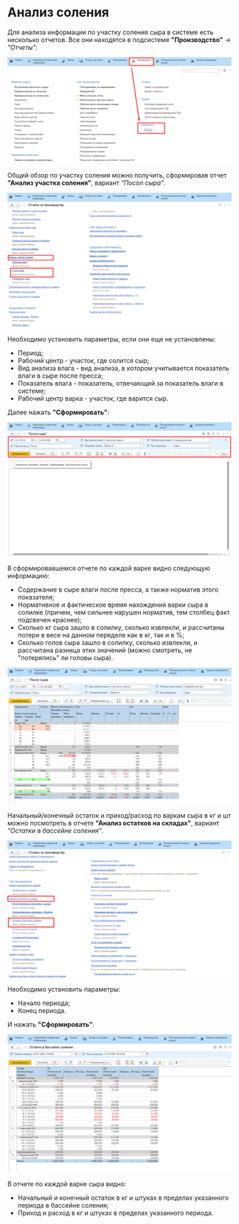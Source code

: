 # Анализ соления

Для анализа информации по участку соления сыра в системе есть несколько
отчетов. Все они находятся в подсистеме **"Производство"** -\> *"Отчеты"*:

![](AnalysisPickles.assets/1.png)

Общий обзор по участку соления можно получить, сформировав отчет **"Анализ участка соления"**, вариант *"Посол сыра"*.  

![](AnalysisPickles.assets/2.png)  

Необходимо установить параметры, если они еще не установлены:

- Период;
- Рабочий центр - участок, где солится сыр;
- Вид анализа влага - вид анализа, в котором учитывается показатель влаги в сыре после пресса;
- Показатель влага - показатель, отвечающий за показатель влаги в системе;
- Рабочий центр варка - участок, где варится сыр.  
    
Далее  нажать **"Сформировать"**:

![](AnalysisPickles.assets/3.png)

В сформировавшемся отчете по каждой варке видно следующую информацию:

- Содержание в сыре влаги после пресса, а также норматив этого показателя;
- Нормативное и фактическое время нахождения варки сыра в солилке (причем, чем сильнее нарушен норматив, тем столбец факт подсвечен краснее);
- Сколько кг сыра зашло в солилку, сколько извлекли, и рассчитаны потери в весе на данном переделе как в кг, так и в %;
- Сколько голов сыра зашло в солилку, сколько извлекли, и рассчитана разница этих значений (можно смотреть, не "потерялись" ли головы сыра).

![](AnalysisPickles.assets/4.png)

Начальный/конечный остаток и приход/расход по варкам сыра в кг и шт можно посмотреть в отчете **"Анализ остатков на складах"**, вариант *"Остатки в бассейне соления"*. 

![](AnalysisPickles.assets/5.png)  

Необходимо установить параметры:

-   Начало периода;
-   Конец периода.

И нажать **"Сформировать"**:  

![](AnalysisPickles.assets/6.png)  

В отчете по каждой варке сыра видно:

-   Начальный и конечный остаток в кг и штуках в пределах указанного периода в бассейне соления;
-   Приход и расход в кг и штуках в пределах указанного периода.

